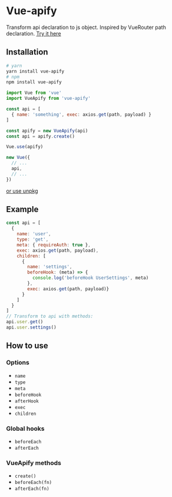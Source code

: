 # Vue-apify

Transform api declaration to js object. Inspired by VueRouter path declaration.
[Try it here](https://jsfiddle.net/pt87oq4L/5/)
## Installation
```bash
# yarn
yarn install vue-apify
# npm
npm install vue-apify
```

```js
import Vue from 'vue'
import VueApify from 'vue-apify'

const api = [
  { name: 'something', exec: axios.get(path, payload) }
]

const apify = new VueApify(api)
const api = apify.create()

Vue.use(apify)

new Vue({
  // ...
  api,
  // ...
})
```
[or use unpkg](https://unpkg.com/vue-apify)
## Example
```js
const api = [
  {
    name: 'user',
    type: 'get',
    meta: { requireAuth: true },
    exec: axios.get(path, payload),
    children: [
      {
        name: 'settings',
        beforeHook: (meta) => {
          console.log('beforeHook UserSettings', meta)
        },
        exec: axios.get(path, payload)}
      }
    ]
  }
]
// Transform to api with methods:
api.user.get()
api.user.settings()
```

## How to use

### Options
*   `name`
*   `type`
*   `meta`
*   `beforeHook`
*   `afterHook`
*   `exec`
*   `children`

### Global hooks
*   `beforeEach`
*   `afterEach`

### VueApify methods
*   `create()`
*   `beforeEach(fn)`
*   `afterEach(fn)`
